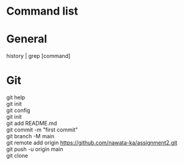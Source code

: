 # Command list

# General
history | grep [command]

# Git
git help<br>
git init<br>
git config<br>
git init<br>
git add README.md<br>
git commit -m "first commit"<br>
git branch -M main<br>
git remote add origin https://github.com/nawata-ka/assignment2.git<br>
git push -u origin main<br>
git clone<br>
